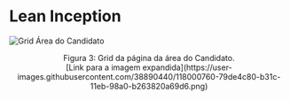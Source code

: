 # Lean Inception

<!-- ![PetSpace - Lean Inception](https://user-images.githubusercontent.com/38890440/118000760-79de4c80-b31c-11eb-98a0-b263820a69d6.png) -->

![Grid Área do Candidato](../../images/PetSpace-Lean_Inception.png)
<center>Figura 3: Grid da página da área do Candidato.<br>[Link para a imagem expandida](https://user-images.githubusercontent.com/38890440/118000760-79de4c80-b31c-11eb-98a0-b263820a69d6.png)</center>